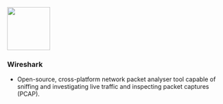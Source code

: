<img src="https://github.com/user-attachments/assets/08f33f67-7bb5-4391-bda1-f0e911d98c97" width="100px" />

### Wireshark 
- Open-source, cross-platform network packet analyser tool capable of sniffing and investigating live traffic and inspecting packet captures (PCAP).



